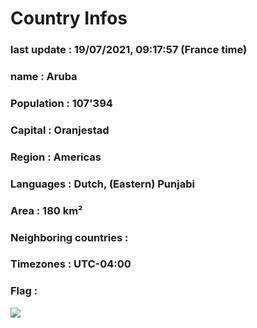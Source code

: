 # Country  Infos
### last update : 19/07/2021, 09:17:57 (France time)

### name : Aruba
### Population : 107'394
### Capital : Oranjestad
### Region : Americas
### Languages : Dutch, (Eastern) Punjabi
### Area : 180 km²
### Neighboring countries : 
### Timezones : UTC-04:00

### Flag :
![](https://restcountries.eu/data/abw.svg)